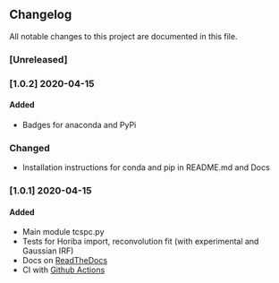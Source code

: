 ## Changelog
All notable changes to this project are documented in this file.

### [Unreleased]

### [1.0.2] 2020-04-15
#### Added
- Badges for anaconda and PyPi

### Changed
- Installation instructions for conda and pip in README.md and Docs

### [1.0.1] 2020-04-15
#### Added
- Main module tcspc.py
- Tests for Horiba import, reconvolution fit (with experimental and Gaussian IRF)
- Docs on [ReadTheDocs](https://lifefit.readthedocs.io/en/latest/)
- CI with [Github Actions](https://github.com/fdsteffen/Lifefit/actions)
